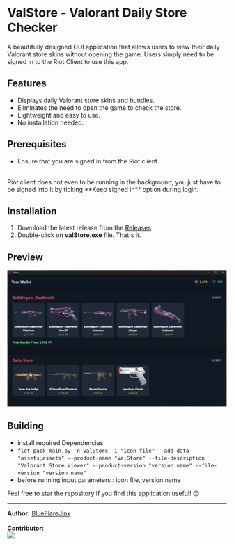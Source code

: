 # ValStore - Valorant Daily Store Checker

A beautifully designed GUI application that allows users to view their daily Valorant store skins without opening the game. Users simply need to be signed in to the Riot Client to use this app.

## Features
- Displays daily Valorant store skins and bundles.
- Eliminates the need to open the game to check the store.
- Lightweight and easy to use.
- No installation needed.

## Prerequisites
- Ensure that you are signed in from the Riot client.
<br>
Riot client does not even to be running in the background, you just have to be signed into it by ticking **Keep signed in** option during login.

## Installation
1. Download the latest release from the [Releases](https://github.com/krmahi/ValStore/releases)
2. Double-click on **valStore.exe** file. That's it.

## Preview
![](./images/valStore.png)


## Building
- install required Dependencies
- `flet pack main.py -n valStore -i "icon file" --add-data "assets;assets" --product-name "ValStore" --file-description "Valorant Store Viewer" --product-version "version name" --file-version "version name"`
- before running input parameters : icon file, version name

Feel free to star the repository if you find this application useful! 😊

---

**Author:** [BlueFlareJinx](https://github.com/BlueFlareJinx) <br> <br>
**Contributor:** <br>
[<img src="https://avatars.githubusercontent.com/u/114367518?v=4" width="60"/>](https://github.com/krmahi)


